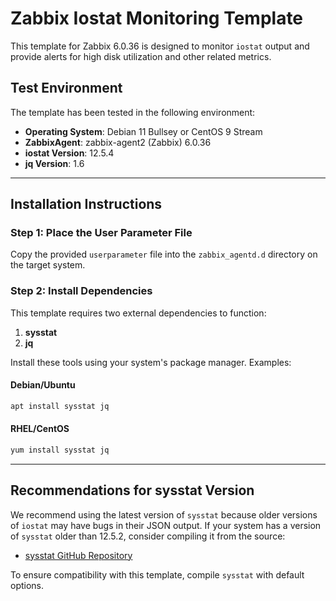 # Zabbix Iostat Monitoring Template

This template for Zabbix 6.0.36 is designed to monitor `iostat` output and provide alerts for high disk utilization and other related metrics.

## Test Environment

The template has been tested in the following environment:

- **Operating System**: Debian 11 Bullsey or CentOS 9 Stream
- **ZabbixAgent**: zabbix-agent2 (Zabbix) 6.0.36
- **iostat Version**: 12.5.4
- **jq Version**: 1.6

---

## Installation Instructions

### Step 1: Place the User Parameter File

Copy the provided `userparameter` file into the `zabbix_agentd.d` directory on the target system.

### Step 2: Install Dependencies

This template requires two external dependencies to function:

1. **sysstat**
2. **jq**

Install these tools using your system's package manager. Examples:

#### Debian/Ubuntu

```bash
apt install sysstat jq
```

#### RHEL/CentOS

```bash
yum install sysstat jq
```

---

## Recommendations for sysstat Version

We recommend using the latest version of `sysstat` because older versions of `iostat` may have bugs in their JSON output. If your system has a version of `sysstat` older than 12.5.2, consider compiling it from the source:

- [sysstat GitHub Repository](https://github.com/sysstat/sysstat)

To ensure compatibility with this template, compile `sysstat` with default options.